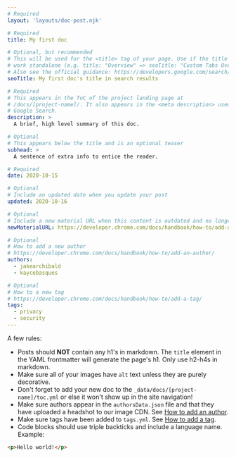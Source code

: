 ```yaml
---
# Required
layout: 'layouts/doc-post.njk'

# Required
title: My first doc

# Optional, but recommended
# This will be used for the <title> tag of your page. Use if the title does not
# work standalone (e.g. title: "Overview" => seoTitle: "Custom Tabs Overview")
# Also see the official guidance: https://developers.google.com/search/docs/appearance/title-link
seoTitle: My first doc's title in search results

# Required
# This appears in the ToC of the project landing page at
# /docs/[project-name]/. It also appears in the <meta description> used in 
# Google Search.
description: >
  A brief, high level summary of this doc.

# Optional
# This appears below the title and is an optional teaser
subhead: >
  A sentence of extra info to entice the reader.

# Required
date: 2020-10-15

# Optional
# Include an updated date when you update your post
updated: 2020-10-16

# Optional
# Include a new material URL when this content is outdated and no longer accurate
newMaterialURL: https://developer.chrome.com/docs/handbook/how-to/add-a-blog-post/

# Optional
# How to add a new author
# https://developer.chrome.com/docs/handbook/how-to/add-an-author/
authors:
  - jakearchibald
  - kaycebasques

# Optional
# How to a new tag
# https://developer.chrome.com/docs/handbook/how-to/add-a-tag/
tags:
  - privacy
  - security
---
```


A few rules:

- Posts should **NOT** contain any h1's in markdown. The `title` element in the
  YAML frontmatter will generate the page's h1. Only use h2-h4s in markdown.
- Make sure all of your images have `alt` text unless they are purely
  decorative.
- Don't forget to add your new doc to the `_data/docs/[project-name]/toc.yml` or
  else it won't show up in the site navigation!
- Make sure authors appear in the `authorsData.json` file and that they have
  uploaded a headshot to our image CDN. See [How to add an author](/docs/handbook/how-to/add-an-author/).
- Make sure tags have been added to `tags.yml`. See [How to add a tag](/docs/handbook/how-to/add-a-tag/).
- Code blocks should use triple backticks and include a language name. Example:

```html
<p>Hello world!</p>
```

